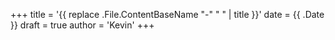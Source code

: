 +++
title = '{{ replace .File.ContentBaseName "-" " " | title }}'
date = {{ .Date }}
draft = true
author = 'Kevin'
+++
